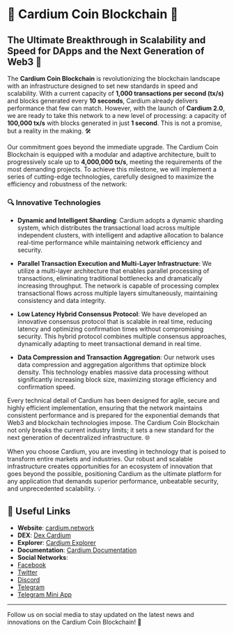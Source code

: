 # 🌟 Cardium Coin Blockchain 🌟

## The Ultimate Breakthrough in Scalability and Speed ​​for DApps and the Next Generation of Web3 🚀

The **Cardium Coin Blockchain** is revolutionizing the blockchain landscape with an infrastructure designed to set new standards in speed and scalability. With a current capacity of **1,000 transactions per second (tx/s)** and blocks generated every **10 seconds**, Cardium already delivers performance that few can match. However, with the launch of **Cardium 2.0**, we are ready to take this network to a new level of processing: a capacity of **100,000 tx/s** with blocks generated in just **1 second**. This is not a promise, but a reality in the making. 🛠️

Our commitment goes beyond the immediate upgrade. The Cardium Coin Blockchain is equipped with a modular and adaptive architecture, built to progressively scale up to **4,000,000 tx/s**, meeting the requirements of the most demanding projects. To achieve this milestone, we will implement a series of cutting-edge technologies, carefully designed to maximize the efficiency and robustness of the network:

### 🔍 Innovative Technologies

- **Dynamic and Intelligent Sharding**: Cardium adopts a dynamic sharding system, which distributes the transactional load across multiple independent clusters, with intelligent and adaptive allocation to balance real-time performance while maintaining network efficiency and security.

- **Parallel Transaction Execution and Multi-Layer Infrastructure**: We utilize a multi-layer architecture that enables parallel processing of transactions, eliminating traditional bottlenecks and dramatically increasing throughput. The network is capable of processing complex transactional flows across multiple layers simultaneously, maintaining consistency and data integrity.

- **Low Latency Hybrid Consensus Protocol**: We have developed an innovative consensus protocol that is scalable in real time, reducing latency and optimizing confirmation times without compromising security. This hybrid protocol combines multiple consensus approaches, dynamically adapting to meet transactional demand in real time.

- **Data Compression and Transaction Aggregation**: Our network uses data compression and aggregation algorithms that optimize block density. This technology enables massive data processing without significantly increasing block size, maximizing storage efficiency and confirmation speed.

Every technical detail of Cardium has been designed for agile, secure and highly efficient implementation, ensuring that the network maintains consistent performance and is prepared for the exponential demands that Web3 and blockchain technologies impose. The Cardium Coin Blockchain not only breaks the current industry limits; it sets a new standard for the next generation of decentralized infrastructure. 🌐

When you choose Cardium, you are investing in technology that is poised to transform entire markets and industries. Our robust and scalable infrastructure creates opportunities for an ecosystem of innovation that goes beyond the possible, positioning Cardium as the ultimate platform for any application that demands superior performance, unbeatable security, and unprecedented scalability. 💡

## 🔗 Useful Links

- **Website**: [cardium.network](https://cardium.network)
- **DEX**: [Dex Cardium](https://dex.cardium.network)
- **Explorer**: [Cardium Explorer](https://explorer.cardium.network)
- **Documentation**: [Cardium Documentation](https://docs.cardium.network)
- **Social Networks**:
- [Facebook](https://www.facebook.com/CardiumCoin)
- [Twitter](https://twitter.com/CardiumCoin)
- [Discord](https://discord.gg/cardium)
- [Telegram](https://t.me/cardium)
- [Telegram Mini App](https://t.me/CardiumMiniApp)

---

Follow us on social media to stay updated on the latest news and innovations on the Cardium Coin Blockchain! 📲

